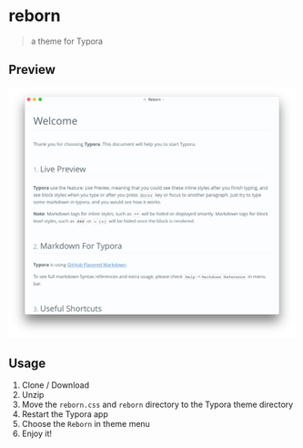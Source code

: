 # reborn

> a theme for Typora

## Preview

![screenshot](screenshot.png)

## Usage

1. Clone / Download
2. Unzip
3. Move the `reborn.css` and `reborn` directory to the Typora theme directory
4. Restart the Typora app
5. Choose the `Reborn` in theme menu
6. Enjoy it! 

